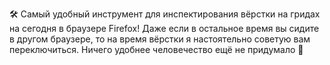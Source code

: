 🛠 Самый удобный инструмент для инспектирования вёрстки на гридах на сегодня в браузере Firefox! Даже если в остальное время вы сидите в другом браузере, то на время вёрстки я настоятельно советую вам переключиться. Ничего удобнее человечество ещё не придумало 🤩
